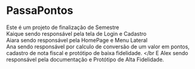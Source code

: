 # PassaPontos

Este é um projeto de finalização de Semestre
</br>
Kaique sendo responsável pela tela de Login e Cadastro
</br>
Aiara sendo responsável pela HomePage e Menu Lateral
</br>
Ana sendo responsável por calculo de conversão de um valor em pontos, cadastro de nota fiscal e protótipo de baixa fidelidade.
</br
E Alex sendo responsável pela documentação e Protótipo de Alta Fidelidade.
